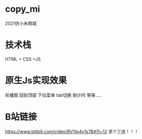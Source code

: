 # copy_mi
2021仿小米商城
# 技术栈
HTML + CSS +JS 
# 原生Js实现效果
轮播图 回到顶部 下拉菜单 tab切换 倒计时 等等.....
# B站链接 
https://www.bilibili.com/video/BV1tp4y1s7BA?t=12
求个三连！！！

